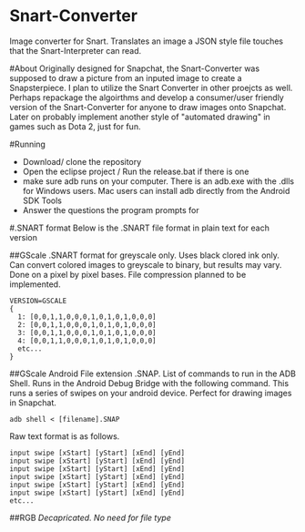 # Snart-Converter
Image converter for Snart. Translates an image a JSON style file touches that the Snart-Interpreter can read.

#About
Originally designed for Snapchat, the Snart-Converter was supposed to draw a picture from an inputed image to create a Snapsterpiece. I plan to utilize the Snart Converter in other proejcts as well. Perhaps repackage the algoirthms and develop a consumer/user friendly version of the Snart-Converter for anyone to draw images onto Snapchat. Later on probably implement another style of "automated drawing" in games such as Dota 2, just for fun.

#Running
- Download/ clone the repository
- Open the eclipse project / Run the release.bat if there is one
- make sure adb runs on your computer. There is an adb.exe with the .dlls for Windows users. Mac users can install adb directly from the Android SDK Tools
- Answer the questions the program prompts for

#.SNART format
Below is the .SNART file format in plain text for each version

##GScale
.SNART format for greyscale only. Uses black clored ink only. Can convert colored images to greyscale to binary, but results may vary. Done on a pixel by pixel bases. File compression planned to be implemented.

```
VERSION=GSCALE
{
  1: [0,0,1,1,0,0,0,1,0,1,0,1,0,0,0]
  2: [0,0,1,1,0,0,0,1,0,1,0,1,0,0,0]
  3: [0,0,1,1,0,0,0,1,0,1,0,1,0,0,0]
  4: [0,0,1,1,0,0,0,1,0,1,0,1,0,0,0]
  etc...
}
```

##GScale Android
File extension .SNAP. List of commands to run in the ADB Shell. Runs in the Android Debug Bridge with the following command. This runs a series of swipes on your android device. Perfect for drawing images in Snapchat.
```
adb shell < [filename].SNAP
```

Raw text format is as follows.

```
input swipe [xStart] [yStart] [xEnd] [yEnd]
input swipe [xStart] [yStart] [xEnd] [yEnd]
input swipe [xStart] [yStart] [xEnd] [yEnd]
input swipe [xStart] [yStart] [xEnd] [yEnd]
input swipe [xStart] [yStart] [xEnd] [yEnd]
input swipe [xStart] [yStart] [xEnd] [yEnd]
etc...
```


##RGB
_Decapricated. No need for file type_
